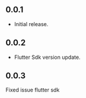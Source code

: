 ## 0.0.1

* Initial release.

## 0.0.2

* Flutter Sdk version update.

## 0.0.3

Fixed issue flutter sdk
